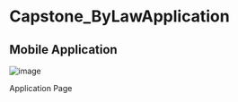 # Capstone_ByLawApplication

## Mobile Application</h1>

![image](https://github.com/user-attachments/assets/1a6b7a13-fcd8-4357-b111-a6352a3151dc)

<p>Application Page</p>

